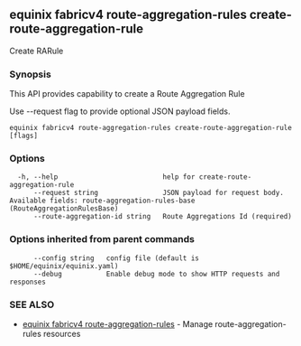 ## equinix fabricv4 route-aggregation-rules create-route-aggregation-rule

Create RARule

### Synopsis

This API provides capability to create a Route Aggregation Rule

Use --request flag to provide optional JSON payload fields.

```
equinix fabricv4 route-aggregation-rules create-route-aggregation-rule [flags]
```

### Options

```
  -h, --help                          help for create-route-aggregation-rule
      --request string                JSON payload for request body. Available fields: route-aggregation-rules-base (RouteAggregationRulesBase)
      --route-aggregation-id string   Route Aggregations Id (required)
```

### Options inherited from parent commands

```
      --config string   config file (default is $HOME/equinix/equinix.yaml)
      --debug           Enable debug mode to show HTTP requests and responses
```

### SEE ALSO

* [equinix fabricv4 route-aggregation-rules](equinix_fabricv4_route-aggregation-rules.md)	 - Manage route-aggregation-rules resources

